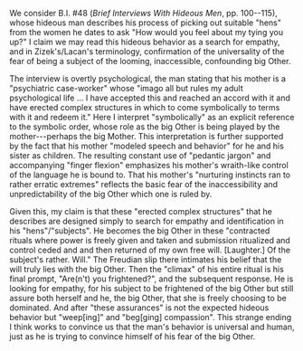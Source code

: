 We consider B.I. #48 (*Brief Interviews With Hideous Men*, pp. 100--115), whose hideous man describes his process of picking out suitable "hens" from the women he dates to ask "How would you feel about my tying you up?" I claim we may read this hideous behavior as a search for empathy, and in Zizek's/Lacan's terminology, confirmation of the universality of the fear of being a subject of the looming, inaccessible, confounding big Other.

The interview is overtly psychological, the man stating that his mother is a "psychiatric case-worker" whose "imago all but rules my adult psychological life ... I have accepted this and reached an accord with it and have erected complex structures in which to come symbolically to terms with it and redeem it." Here I interpret "symbolically" as an explicit reference to the symbolic order, whose role as the big Other is being played by the mother---perhaps the big Mother. This interpretation is further supported by the fact that his mother "modeled speech and behavior" for he and his sister as children. The resulting constant use of "pedantic jargon" and accompanying "finger flexion" emphasizes his mother's wraith-like control of the language he is bound to. That his mother's "nurturing instincts ran to rather erratic extremes" reflects the basic fear of the inaccessibility and unpredictability of the big Other which one is ruled by.

Given this, my claim is that these "erected complex structures" that he describes are designed simply to search for empathy and identification in his "hens"/"subjects". He becomes the big Other in these "contracted rituals where power is freely given and taken and submission ritualized and control ceded and and then returned of my own free will. [Laughter.] Of the subject's rather. Will." The Freudian slip there intimates his belief that the will truly lies with the big Other. Then the "climax" of his entire ritual is his final prompt, "Are(n't) you frightened?", and the subsequent response. He is looking for empathy, for his subject to be frightened of the big Other but still assure both herself and he, the big Other, that she is freely choosing to be dominated. And after "these assurances" is not the expected hideous behavior but "weep[ing]" and "beg[ging] compassion". This strange ending I think works to convince us that the man's behavior is universal and human, just as he is trying to convince himself of his fear of the big Other.
